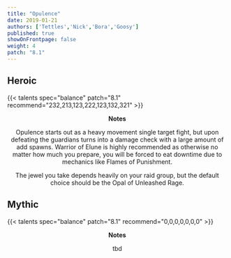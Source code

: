 ```yaml
---
title: "Opulence"
date: 2019-01-21
authors: ['Tettles','Nick','Bora','Goosy']
published: true
showOnFrontpage: false
weight: 4
patch: "8.1"
---
```


## Heroic
{{< talents spec="balance" patch="8.1" recommend="232,213,123,222,123,132,321" >}}
<center>
<b>Notes</b>

Opulence starts out as a heavy movement single target fight, but upon defeating the guardians turns into a damage check with a large amount of add spawns. Warrior of Elune is highly recommended as otherwise no matter how much you prepare, you will be forced to eat downtime due to mechanics like Flames of Punishment.

The jewel you take depends heavily on your raid group, but the default choice should be the Opal of Unleashed Rage.

</center>


## Mythic
{{< talents spec="balance" patch="8.1" recommend="0,0,0,0,0,0,0" >}}
<center>
<b>Notes</b>

tbd

</center>
 
